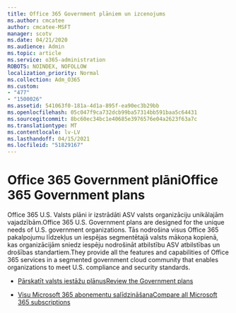 ```yaml
---
title: Office 365 Government plāniem un izcenojums
ms.author: cmcatee
author: cmcatee-MSFT
manager: scotv
ms.date: 04/21/2020
ms.audience: Admin
ms.topic: article
ms.service: o365-administration
ROBOTS: NOINDEX, NOFOLLOW
localization_priority: Normal
ms.collection: Adm_O365
ms.custom:
- "477"
- "1500026"
ms.assetid: 541063f0-181a-4d1a-895f-ea90ec3b29bb
ms.openlocfilehash: 05c047f9ca732dcb99ba57314bb591baa5c64431
ms.sourcegitcommit: 8bc60ec34bc1e40685e3976576e04a2623f63a7c
ms.translationtype: MT
ms.contentlocale: lv-LV
ms.lasthandoff: 04/15/2021
ms.locfileid: "51829167"
---
```

# <a name="office-365-government-plans"></a><span data-ttu-id="b33c1-102">Office 365 Government plāni</span><span class="sxs-lookup"><span data-stu-id="b33c1-102">Office 365 Government plans</span></span>

<span data-ttu-id="b33c1-103">Office 365 U.S. Valsts plāni ir izstrādāti ASV valsts organizāciju unikālajām vajadzībām.</span><span class="sxs-lookup"><span data-stu-id="b33c1-103">Office 365 U.S. Government plans are designed for the unique needs of U.S. government organizations.</span></span> <span data-ttu-id="b33c1-104">Tās nodrošina visus Office 365 pakalpojumu līdzekļus un iespējas segmentētajā valsts mākoņa kopienā, kas organizācijām sniedz iespēju nodrošināt atbilstību ASV atbilstības un drošības standartiem.</span><span class="sxs-lookup"><span data-stu-id="b33c1-104">They provide all the features and capabilities of Office 365 services in a segmented government cloud community that enables organizations to meet U.S. compliance and security standards.</span></span>
  
- [<span data-ttu-id="b33c1-105">Pārskatīt valsts iestāžu plānus</span><span class="sxs-lookup"><span data-stu-id="b33c1-105">Review the Government plans</span></span>](https://products.office.com/government/compare-office-365-government-plans)

- [<span data-ttu-id="b33c1-106">Visu Microsoft 365 abonementu salīdzināšana</span><span class="sxs-lookup"><span data-stu-id="b33c1-106">Compare all Microsoft 365 subscriptions</span></span>](https://products.office.com/business/compare-more-office-365-for-business-plans)